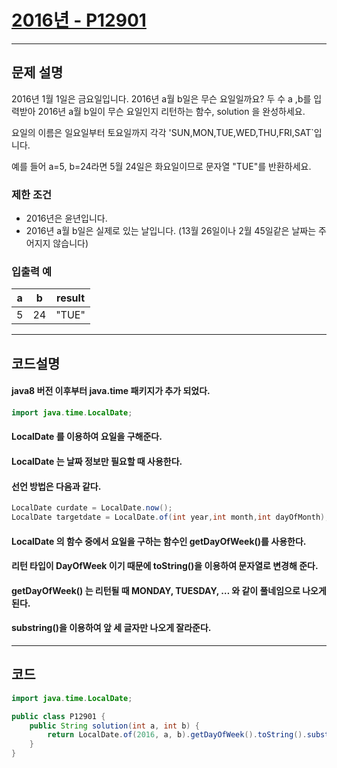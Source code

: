 # [2016년 - P12901](https://school.programmers.co.kr/learn/courses/30/lessons/12901)

----

## 문제 설명

2016년 1월 1일은 금요일입니다. 2016년 a월 b일은 무슨 요일일까요? 두 수 a ,b를 입력받아 2016년 a월 b일이 무슨 요일인지 리턴하는 함수,
solution 을 완성하세요.

요일의 이름은 일요일부터 토요일까지 각각 'SUN,MON,TUE,WED,THU,FRI,SAT`입니다.

예를 들어 a=5, b=24라면 5월 24일은 화요일이므로 문자열 "TUE"를 반환하세요.

### 제한 조건

- 2016년은 윤년입니다.
- 2016년 a월 b일은 실제로 있는 날입니다. (13월 26일이나 2월 45일같은 날짜는 주어지지 않습니다)

### 입출력 예

| a   | b   | result |
|-----|-----|--------|
| 5   | 24  | "TUE"  |

----

## 코드설명

#### java8 버전 이후부터 java.time 패키지가 추가 되었다.

```` java
import java.time.LocalDate;
````

#### LocalDate 를 이용하여 요일을 구해준다.

#### LocalDate 는 날짜 정보만 필요할 때 사용한다.

#### 선언 방법은 다음과 같다.

```` java
LocalDate curdate = LocalDate.now();
LocalDate targetdate = LocalDate.of(int year,int month,int dayOfMonth);
````

#### LocalDate 의 함수 중에서 요일을 구하는 함수인 getDayOfWeek()를 사용한다.

#### 리턴 타입이 DayOfWeek 이기 때문에 toString()을 이용하여 문자열로 변경해 준다.

#### getDayOfWeek() 는 리턴될 때 MONDAY, TUESDAY, … 와 같이 풀네임으로 나오게 된다.

#### substring()을 이용하여 앞 세 글자만 나오게 잘라준다.

----

## 코드

```` java
import java.time.LocalDate;

public class P12901 {
    public String solution(int a, int b) {
        return LocalDate.of(2016, a, b).getDayOfWeek().toString().substring(0, 3);
    }
}
````